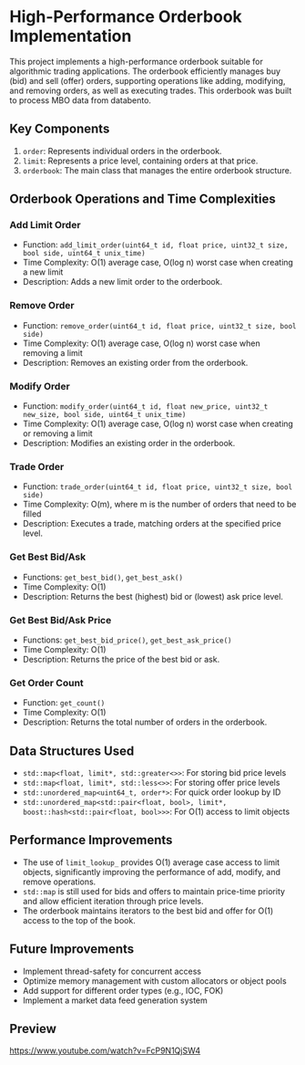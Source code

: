 # High-Performance Orderbook Implementation

This project implements a high-performance orderbook suitable for algorithmic trading applications. The orderbook efficiently manages buy (bid) and sell (offer) orders, supporting operations like adding, modifying, and removing orders, as well as executing trades. This orderbook was built to process MBO data from databento. 

## Key Components

1. `order`: Represents individual orders in the orderbook.
2. `limit`: Represents a price level, containing orders at that price.
3. `orderbook`: The main class that manages the entire orderbook structure.

## Orderbook Operations and Time Complexities

### Add Limit Order
- Function: `add_limit_order(uint64_t id, float price, uint32_t size, bool side, uint64_t unix_time)`
- Time Complexity: O(1) average case, O(log n) worst case when creating a new limit
- Description: Adds a new limit order to the orderbook.

### Remove Order
- Function: `remove_order(uint64_t id, float price, uint32_t size, bool side)`
- Time Complexity: O(1) average case, O(log n) worst case when removing a limit
- Description: Removes an existing order from the orderbook.

### Modify Order
- Function: `modify_order(uint64_t id, float new_price, uint32_t new_size, bool side, uint64_t unix_time)`
- Time Complexity: O(1) average case, O(log n) worst case when creating or removing a limit
- Description: Modifies an existing order in the orderbook.

### Trade Order
- Function: `trade_order(uint64_t id, float price, uint32_t size, bool side)`
- Time Complexity: O(m), where m is the number of orders that need to be filled
- Description: Executes a trade, matching orders at the specified price level.

### Get Best Bid/Ask
- Functions: `get_best_bid()`, `get_best_ask()`
- Time Complexity: O(1)
- Description: Returns the best (highest) bid or (lowest) ask price level.

### Get Best Bid/Ask Price
- Functions: `get_best_bid_price()`, `get_best_ask_price()`
- Time Complexity: O(1)
- Description: Returns the price of the best bid or ask.

### Get Order Count
- Function: `get_count()`
- Time Complexity: O(1)
- Description: Returns the total number of orders in the orderbook.

## Data Structures Used

- `std::map<float, limit*, std::greater<>>`: For storing bid price levels
- `std::map<float, limit*, std::less<>>`: For storing offer price levels
- `std::unordered_map<uint64_t, order*>`: For quick order lookup by ID
- `std::unordered_map<std::pair<float, bool>, limit*, boost::hash<std::pair<float, bool>>>`: For O(1) access to limit objects

## Performance Improvements

- The use of `limit_lookup_` provides O(1) average case access to limit objects, significantly improving the performance of add, modify, and remove operations.
- `std::map` is still used for bids and offers to maintain price-time priority and allow efficient iteration through price levels.
- The orderbook maintains iterators to the best bid and offer for O(1) access to the top of the book.

## Future Improvements

- Implement thread-safety for concurrent access
- Optimize memory management with custom allocators or object pools
- Add support for different order types (e.g., IOC, FOK)
- Implement a market data feed generation system

## Preview
https://www.youtube.com/watch?v=FcP9N1QjSW4



